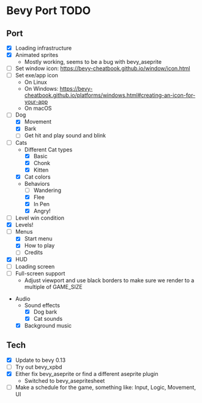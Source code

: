 # Bevy Port TODO
## Port
* [x] Loading infrastructure
* [x] Animated sprites
  * Mostly working, seems to be a bug with bevy_aseprite
* [ ] Set window icon: https://bevy-cheatbook.github.io/window/icon.html
* [ ] Set exe/app icon
  * On Linux
  * On Windows: https://bevy-cheatbook.github.io/platforms/windows.html#creating-an-icon-for-your-app
  * On macOS
* [ ] Dog
  * [x] Movement
  * [x] Bark
  * [ ] Get hit and play sound and blink
* [ ] Cats
  * Different Cat types
    * [x] Basic
    * [x] Chonk
    * [x] Kitten
  * [x] Cat colors
  * Behaviors
    * [ ] Wandering
    * [x] Flee
    * [x] In Pen
    * [x] Angry!
* [ ] Level win condition
* [x] Levels!
* [ ] Menus
  * [x] Start menu
  * [x] How to play
  * [ ] Credits
* [x] HUD
* [ ] Loading screen
* [ ] Full-screen support
  * Adjust viewport and use black borders to make sure we render to a multiple of GAME_SIZE
* Audio
  * Sound effects
    * [x] Dog bark
    * [x] Cat sounds
  * [x] Background music

## Tech
* [x] Update to bevy 0.13
* [ ] Try out bevy_xpbd
* [x] Either fix bevy_aseprite or find a different aseprite plugin
  * Switched to bevy_asepritesheet
* [ ] Make a schedule for the game, something like: Input, Logic, Movement, UI
